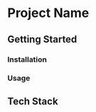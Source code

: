 # Project Name

<!-- Put a summary statement or paragraph here  -->

<!-- [Do] make it short and sweet -->
<!-- [Do] Emphasize what problems your project solves, what's cool about it, etc -->
<!-- [Consider] adding screenshots or GIF walkthroughs -->

## Getting Started

### Installation

<!-- If applicable, add installation instructions -->

<!-- [Do] make your project usable/installable -->
<!-- [Do] be explicit about working directory, where to run command etc -->
<!-- [Do] point the user to any system dependencies needed -->
<!-- [Consider] adding a compiled binary (in the releases page) or link to a live deployment -->

### Usage

<!-- Add usage instruction for main or basic features -->

<!-- [Do] be explicit about the instructions (less assumptions lead to better UX) -->
<!-- [Consider] adding screenshots or GIF walkthroughs (but more detailed than the summary section) -->

## Tech Stack

<!-- Go over the languages and libraries used in your project -->

<!-- [Consider] adding a figure if there are many moving parts -->
